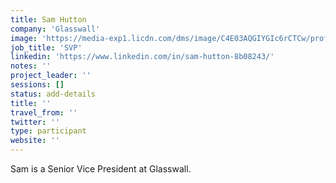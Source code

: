 ```yaml
---
title: Sam Hutton
company: 'Glasswall'
image: 'https://media-exp1.licdn.com/dms/image/C4E03AQGIYGIc6rCTCw/profile-displayphoto-shrink_200_200/0?e=1588204800&v=beta&t=GzFYYesyQt0KEjN5MPExXa6Z9TrTuUHIhxLGUHeRcDA'
job_title: 'SVP'
linkedin: 'https://www.linkedin.com/in/sam-hutton-8b08243/'
notes: ''
project_leader: ''
sessions: []
status: add-details
title: ''
travel_from: ''
twitter: ''
type: participant
website: ''
---
```

Sam is a Senior Vice President at Glasswall.
